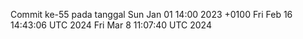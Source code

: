 Commit ke-55 pada tanggal Sun Jan 01 14:00 2023 +0100
Fri Feb 16 14:43:06 UTC 2024
Fri Mar  8 11:07:40 UTC 2024
